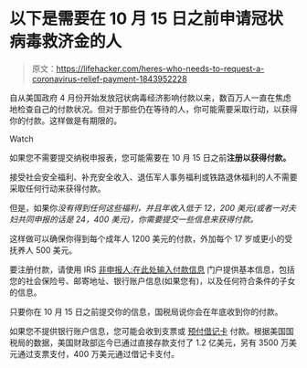 # 以下是需要在 10 月 15 日之前申请冠状病毒救济金的人

> 原文：<https://lifehacker.com/heres-who-needs-to-request-a-coronavirus-relief-payment-1843952228>

自从美国政府 4 月份开始发放冠状病毒经济影响付款以来，数百万人一直在焦虑地检查自己的付款状况。但对于那些仍在等待的人，你可能需要采取行动，以获得你的付款。这样做是有期限的。

Watch

如果您不需要提交纳税申报表，您可能需要在 10 月 15 日之前**注册以获得付款。**

接受社会安全福利、补充安全收入、退伍军人事务福利或铁路退休福利的人不需要采取任何行动来获得付款。

但是，如果你*没有得到任何这些福利，并且年收入低于 12，200 美元(或者一对夫妇共同申报的话是 24，400 美元)，你需要提交一些信息来获得付款。* 

这样做可以确保你得到每个成年人 1200 美元的付款，外加每个 17 岁或更小的受抚养人 500 美元。

要注册付款，请使用 IRS [非申报人:在此处输入付款信息](https://www.irs.gov/coronavirus/non-filers-enter-payment-info-here#_blank) 门户提供基本信息，包括您的社会保险号、邮寄地址、银行账户信息(如果您有)，以及任何符合条件的子女的信息。

只要你在 10 月 15 日之前提交你的信息，国税局说你会在年底收到你的付款。

如果您不提供银行账户信息，您可能会收到支票或 [预付借记卡](https://lifehacker.com/that-debit-card-you-were-mailed-is-actually-your-corona-1843544054) 付款。根据美国国税局的数据，美国财政部迄今已通过直接存款支付了 1.2 亿美元，另有 3500 万美元通过支票支付，400 万美元通过借记卡支付。